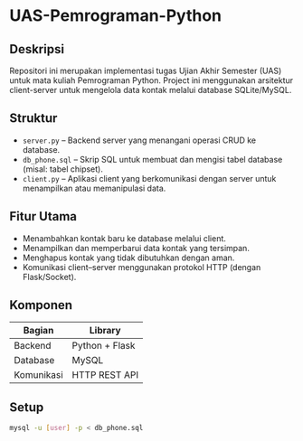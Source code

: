 # UAS-Pemrograman-Python

## Deskripsi
Repositori ini merupakan implementasi tugas Ujian Akhir Semester (UAS) untuk mata kuliah Pemrograman Python. Project ini menggunakan arsitektur client-server untuk mengelola data kontak melalui database SQLite/MySQL.

## Struktur
- `server.py` – Backend server yang menangani operasi CRUD ke database.
- `db_phone.sql` – Skrip SQL untuk membuat dan mengisi tabel database (misal: tabel chipset).
- `client.py` – Aplikasi client yang berkomunikasi dengan server untuk menampilkan atau memanipulasi data.

## Fitur Utama
- Menambahkan kontak baru ke database melalui client.
- Menampilkan dan memperbarui data kontak yang tersimpan.
- Menghapus kontak yang tidak dibutuhkan dengan aman.
- Komunikasi client–server menggunakan protokol HTTP (dengan Flask/Socket).

## Komponen
| Bagian        | Library               |
|---------------|-----------------------|
| Backend       | Python + Flask        |
| Database      | MySQL                 |
| Komunikasi    | HTTP REST API         |

## Setup
   ```bash
   mysql -u [user] -p < db_phone.sql

